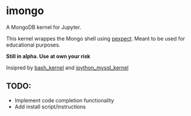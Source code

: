 # imongo
A MongoDB kernel for Jupyter.

This kernel wrappes the Mongo shell using [pexpect](https://github.com/pexpect/pexpect).
Meant to be used for educational purposes.

**Still in alpha. Use at own your risk**

Insipred by [bash_kernel](https://github.com/takluyver/bash_kernel) and [ipython_mysql_kernel](https://github.com/mmisono/ipython_mysql_kernel)

## TODO:
- Implement code completion functionality
- Add install script/instructions
